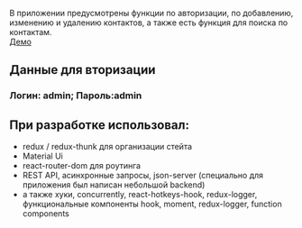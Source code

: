 В приложении предусмотрены функции по авторизации, по добавлению, изменению и удалению контактов, а также есть функция для поиска по контактам.  
[Демо](https://contactsmanager-lors.herokuapp.com/)   

## Данные для вторизации
### Логин: admin; Пароль:admin

## При разработке использовал:
* redux / redux-thunk для организации стейта
* Material Ui
* react-router-dom для роутинга
* REST API, асинхронные запросы, json-server (специально для приложения был написан небольшой backend)
* а также хуки, concurrently, react-hotkeys-hook, redux-logger, функциональные компоненты
hook, moment, redux-logger, function components
